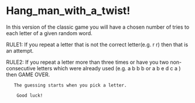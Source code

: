 # Hang_man_with_a_twist!

In this version of the classic game you will have a chosen number of tries to each letter of a given random word.

RULE1: If you repeat a letter that is not the correct letter(e.g. r r) then that is an attempt.


RULE2: If you repeat a letter more than three times or have you two non-consecutive letters which were already used
       (e.g.  a b b b  or  a b e d c a   ) then GAME OVER.
       
       The guessing starts when you pick a letter.
       
        Good luck!
